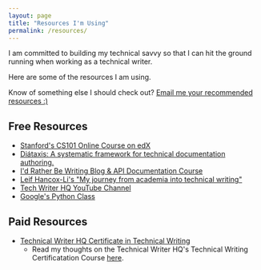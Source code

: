 ```yaml
---
layout: page
title: "Resources I'm Using"
permalink: /resources/
---
```




I am committed to building my technical savvy so that I can hit the ground running when working as a technical writer.

Here are some of the resources I am using.

Know of something else I should check out? [Email me your recommended resources :)](mailto:erikasversion@gmail.com)

## Free Resources

- [Stanford's CS101 Online Course on edX](https://www.edx.org/course/computer-science-101)
- [Diátaxis: A systematic framework for technical documentation authoring.](https://diataxis.fr)
- [I'd Rather Be Writing Blog & API Documentation Course](https://idratherbewriting.com/learnapidoc/)
- [Leif Hancox-Li's "My journey from academia into technical writing"](https://boltzmann-brain.github.io/posts/academia-tech-writing/)
- [Tech Writer HQ YouTube Channel](https://www.youtube.com/channel/UCjMnGjosWhBxYtumwhQLZmA)
- [Google's Python Class](https://developers.google.com/edu/python/)

## Paid Resources

- [Technical Writer HQ Certificate in Technical Writing](https://technicalwriterhq.com)
    - Read my thoughts on the Technical Writer HQ's Technical Writing Certificatation Course [here](https://erikasversion.github.io/hello/technical-writer-hq/).

